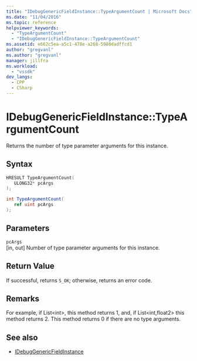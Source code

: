 ```yaml
---
title: "IDebugGenericFieldInstance::TypeArgumentCount | Microsoft Docs"
ms.date: "11/04/2016"
ms.topic: reference
helpviewer_keywords:
  - "TypeArgumentCount"
  - "IDebugGenericFieldInstance::TypeArgumentCount"
ms.assetid: e662c5ea-a5c1-478e-a268-5980dadffcd1
author: "gregvanl"
ms.author: "gregvanl"
manager: jillfra
ms.workload:
  - "vssdk"
dev_langs:
  - CPP
  - CSharp
---
```

# IDebugGenericFieldInstance::TypeArgumentCount
Returns the number of type parameter arguments for this instance.

## Syntax

```cpp
HRESULT TypeArgumentCount(
   ULONG32* pcArgs
);
```

```csharp
int TypeArgumentCount(
   ref uint pcArgs
);
```

## Parameters
`pcArgs`\
[in, out] Number of type parameter arguments for this instance.

## Return Value
 If successful, returns `S_OK`; otherwise, returns an error code.

## Remarks
 For example, if List\<int>, this method returns 1, and, if List\<int,float2> this method returns 2. This method returns 0 if there are no type arguments.

## See also
- [IDebugGenericFieldInstance](../../../extensibility/debugger/reference/idebuggenericfieldinstance.md)